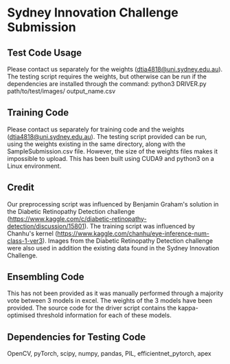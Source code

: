 # Sydney Innovation Challenge Submission

## Test Code Usage

Please contact us separately for the weights (dtia4818@uni.sydney.edu.au). The testing script requires the weights, but otherwise can be run if the dependencies are installed through the command: python3 DRIVER.py path/to/test/images/ output_name.csv

## Training Code

Please contact us separately for training code and the weights (dtia4818@uni.sydney.edu.au). The testing script provided can be run, using the weights existing in the same directory, along with the SampleSubmission.csv file. However, the size of the weights files makes it impossible to upload. This has been built using CUDA9 and python3 on a Linux environment. 

## Credit

Our preprocessing script was influenced by Benjamin Graham's solution in the Diabetic Retinopathy Detection challenge (https://www.kaggle.com/c/diabetic-retinopathy-detection/discussion/15801). The training script was influenced by Chanhu's kernel (https://www.kaggle.com/chanhu/eye-inference-num-class-1-ver3). Images from the Diabetic Retinopathy Detection challenge were also used in addition the existing data found in the Sydney Innovation Challenge.

## Ensembling Code

This has not been provided as it was manually performed through a majority vote between 3 models in excel. The weights of the 3 models have been provided. The source code for the driver script contains the kappa-optimised threshold information for each of these models.

## Dependencies for Testing Code

OpenCV, pyTorch, scipy, numpy, pandas, PIL, efficientnet_pytorch, apex
